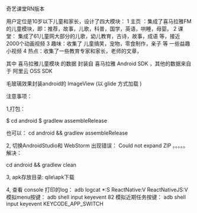 
奇艺课堂RN版本

用户定位是10岁以下儿童和家长，设计了四大模块：
1 主页 ：集成了喜马拉雅FM的儿童模块，即：推荐，故事，儿歌，科普，国学，英语，哄睡，母婴。
2 课堂： 集成了61儿童网大部分的儿歌，幼儿教育，古诗，故事，成语 等，接近 2000个动画视频
3 趣味：收集了 儿童搞笑，宠物，零食制作，亲子 等 一些益趣小视频
4 热点：收集了一些教育专家和家长，老师的文章，


其中    喜马拉雅儿童模块 的数据 封装自 喜马拉雅 Android SDK ，其他的数据来自于 阿里云 OSS SDK

毛玻璃效果封装android的 ImageView (以 glide 方式加载 )


注意事项：

1,打包：

$ cd android
$ gradlew assembleRelease

也可以：
cd android && gradlew assembleRelease


2, 切换AndroidStudio和 WebStorm 出现错误： Could not expand ZIP 。。。。。解决：

cd android && gradlew clean


3, apk存放目录:  qile\apk下载


4,
查看 console 打印的log：   adb logcat *:S ReactNative:V ReactNativeJS:V
模拟menu按键： adb shell input keyevent  82
模拟近期任务按键： adb shell input keyevent KEYCODE_APP_SWITCH








